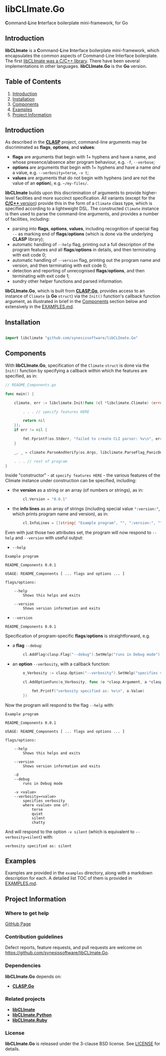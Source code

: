 # libCLImate.Go
**C**ommand-**L**ine **I**nterface boilerplate mini-framework, for Go

## Introduction

**libCLImate** is a **C**ommand-**L**ine **I**nterface boilerplate
mini-framework, which encapsulates the common aspects of Command-Line
Interface boilerplate. The first
[libCLImate was a C/C++ library](https://github.com/synesissoftware/libCLImate/).
There have been several implementations in other languages. **libCLImate.Go** is the
**Go** version.

## Table of Contents

1. [Introduction](#introduction)
2. [Installation](#installation)
3. [Components](#components)
4. [Examples](#examples)
5. [Project Information](#project-information)

## Introduction

As described in the [**CLASP**](https://github.com/synesissoftware/CLASP) project, command-line arguments may be discriminated as **flags**, **options**, and **values**:

* **flags** are arguments that begin with 1+ hyphens and have a name, and whose presence/absence alter program behaviour, e.g. ``-f``, ``--verbose``;
* **options** are arguments that begin with 1+ hyphens and have a name *and* a value, e.g. ``--verbosity=terse``, ``-v t``;
* **values** are arguments that do not begin with hyphens (and are not the value of an **option**), e.g. ``~/my-files/``.

**libCLImate** builds upon this discrimination of arguments to provide higher-level facilities and more succinct specification. All variants (except for the [**C/C++** version](https://github.com/synesissoftware/libCLImate/)) provide this in the form of a ``Climate`` class type, which is specified according to a lightweight DSL. The constructed ``Climate`` instance is then used to parse the command-line arguments, and provides a number of facilities, including:

* parsing into **flags**, **options**, **values**, including recognition of special flag ``--`` as marking end of **flags**/**options** (which is done via the underlying **CLASP** library);
* automatic handling of ``--help`` flag, printing out a full description of the program features and all **flags**/**options** in details, and then terminating with exit code 0;
* automatic handling of ``--version`` flag, printing out the program name and version, and then terminating with exit code 0;
* detection and reporting of unrecognised **flags**/**options**, and then terminating with exit code 1;
* sundry other helper functions and parsed information.

**libCLImate.Go**, which is built from [**CLASP.Go**](https://github.com/synesissoftware/CLASP.Go), provides access to an instance of ``Climate`` (a **Go** ``struct``) via the ``Init()`` function's callback function argument, as illustrated in brief in the [Components](#components) section below and extensively in the [EXAMPLES.md](./EXAMPLES.md).

## Installation

```Go

import libclimate "github.com/synesissoftware/libCLImate.Go"
```

## Components

With **libCLImate.Go**, specification of the ``Climate`` ``struct`` is done via the ``Init()`` function by specifying a callback within which the features are specified, as in:

```Go
// README_Components.go

func main() {

	climate, err := libclimate.Init(func (cl *libclimate.Climate) (error) {

        . . . // specify features HERE

		return nil
	});
	if err != nil {

		fmt.Fprintf(os.Stderr, "failed to create CLI parser: %v\n", err)
	}

	_, _ = climate.ParseAndVerify(os.Args, libclimate.ParseFlag_PanicOnFailure)

    . . . // rest of program
}
```

Inside "constructor" - at ``specify features HERE`` - the various features of the Climate instance under construction can be specified, including:

* the **version** as a string or an array (of numbers or strings), as in:

```Go
        cl.Version = "0.0.1"
```

* the **info lines** as an array of strings (including special value ``":version:"``, which prints program name and version), as in:

```Go
        cl.InfoLines = []string{ "Example program", "", ":version:", "", }
```

Even with just those two attributes set, the program will now respond to ``--help`` and ``--version`` with useful output:

* ``--help``
```
Example program

README_Components 0.0.1

USAGE: README_Components [ ... flags and options ... ]

flags/options:

	--help
		Shows this helps and exits

	--version
		Shows version information and exits
```

* ``--version``
```
README_Components 0.0.1
```

Specification of program-specific **flags**/**options** is straightforward, e.g.

* a **flag** ``--debug``:

```Go
        cl.AddFlag(clasp.Flag("--debug").SetHelp("runs in Debug mode").SetAlias("-d"))
```

* an **option** ``--verbosity``, with a callback function:

```Go
        o_Verbosity := clasp.Option("--verbosity").SetHelp("specifies verbosity").SetAlias("-v").SetValues("terse", "quiet", "silent", "chatty")

        cl.AddOptionFunc(o_Verbosity, func (o *clasp.Argument, a *clasp.Alias) {

			fmt.Printf("verbosity specified as: %v\n", o.Value)
		})
```

Now the program will respond to the flag ``--help`` with:

```
Example program

README_Components 0.0.1

USAGE: README_Components [ ... flags and options ... ]

flags/options:

	--help
		Shows this helps and exits

	--version
		Shows version information and exits

	-d
	--debug
		runs in Debug mode

	-v <value>
	--verbosity=<value>
		specifies verbosity
		where <value> one of:
			terse
			quiet
			silent
			chatty
```

And will respond to the option ``-v silent`` (which is equivalent to ``--verbosity=silent``) with:

```
verbosity specified as: silent
```

## Examples

Examples are provided in the ```examples``` directory, along with a markdown description for each. A detailed list TOC of them is provided in [EXAMPLES.md](./EXAMPLES.md).

## Project Information

### Where to get help

[GitHub Page](https://github.com/synesissoftware/libCLImate.Go "GitHub Page")

### Contribution guidelines

Defect reports, feature requests, and pull requests are welcome on https://github.com/synesissoftware/libCLImate.Go.

### Dependencies

**libCLImate.Go** depends on:

* [**CLASP.Go**](https://github.com/synesissoftware/CLASP.Go/)

### Related projects

* [**libCLImate**](https://github.com/synesissoftware/libCLImate/)
* [**libCLImate.Python**](https://github.com/synesissoftware/libCLImate.Python/)
* [**libCLImate.Ruby**](https://github.com/synesissoftware/libCLImate.Ruby/)

### License

**libCLImate.Go** is released under the 3-clause BSD license. See [LICENSE](./LICENSE) for details.
